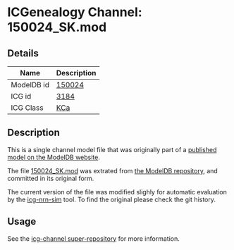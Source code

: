 # ICGenealogy Channel: 150024\_SK.mod

## Details

Name | Description
---- | -----------
ModelDB id | [150024](http://senselab.med.yale.edu/ModelDB/ShowModel.cshtml?model=150024)
ICG id | [3184](http://icg.neurotheory.ox.ac.uk/channels/5/3184)
ICG Class | [KCa](http://icg.neurotheory.ox.ac.uk/channels/5)

## Description

This is a single channel model file that was originally part of a [published model on the ModelDB website](http://senselab.med.yale.edu/mModelDB/ShowModel.cshtml?model=150024).


The file [150024\_SK.mod](150024_SK.mod) was extrated from [the ModelDB repository](http://senselab.med.yale.edu/ModelDB/ShowModel.cshtml?model=150024), and committed in its original form.

The current version of the file was modified slighly for automatic evaluation by the [icg-nrn-sim](https://github.com/icgenealogy/icg-nrn-sim) tool. To find the original please check the git history.


## Usage

See the [icg-channel super-repository](https://github.com/icgenealogy/icg-channels) for more information.